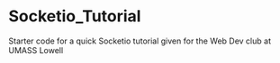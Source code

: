 # Socketio_Tutorial
Starter code for a quick Socketio tutorial given for the Web Dev club at UMASS Lowell

